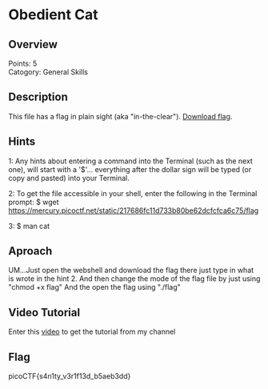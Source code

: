 # Obedient Cat


## Overview
Points: 5  
Catogory: General Skills

## Description
This file has a flag in plain sight (aka "in-the-clear"). [Download flag](flag).

## Hints
1: Any hints about entering a command into the Terminal (such as the next one), will start with a '$'... everything after the dollar sign will be typed (or copy and pasted) into your Terminal.

2: To get the file accessible in your shell, enter the following in the Terminal prompt: 
$ wget https://mercury.picoctf.net/static/217686fc11d733b80be62dcfcfca6c75/flag

3: $ man cat

## Aproach
UM...Just open the webshell and download the flag there just type in what is wrote in the hint 2. And then change the mode of the flag file by just using "chmod +x flag" And the open the flag using "./flag"

## Video Tutorial
Enter this [video](https://www.youtube.com/watch?v=GPsQywOVbE8) to get the tutorial from my channel

## Flag
picoCTF{s4n1ty_v3r1f13d_b5aeb3dd}
